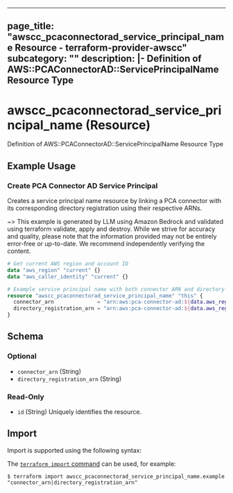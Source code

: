 
---
page_title: "awscc_pcaconnectorad_service_principal_name Resource - terraform-provider-awscc"
subcategory: ""
description: |-
  Definition of AWS::PCAConnectorAD::ServicePrincipalName Resource Type
---

# awscc_pcaconnectorad_service_principal_name (Resource)

Definition of AWS::PCAConnectorAD::ServicePrincipalName Resource Type

## Example Usage

### Create PCA Connector AD Service Principal

Creates a service principal name resource by linking a PCA connector with its corresponding directory registration using their respective ARNs.

~> This example is generated by LLM using Amazon Bedrock and validated using terraform validate, apply and destroy. While we strive for accuracy and quality, please note that the information provided may not be entirely error-free or up-to-date. We recommend independently verifying the content.

```terraform
# Get current AWS region and account ID
data "aws_region" "current" {}
data "aws_caller_identity" "current" {}

# Example service principal name with both connector ARN and directory registration ARN
resource "awscc_pcaconnectorad_service_principal_name" "this" {
  connector_arn              = "arn:aws:pca-connector-ad:${data.aws_region.current.name}:${data.aws_caller_identity.current.account_id}:connector/12345678-1234-1234-1234-123456789012"
  directory_registration_arn = "arn:aws:pca-connector-ad:${data.aws_region.current.name}:${data.aws_caller_identity.current.account_id}:directory-registration/d-0123456789"
}
```

<!-- schema generated by tfplugindocs -->
## Schema

### Optional

- `connector_arn` (String)
- `directory_registration_arn` (String)

### Read-Only

- `id` (String) Uniquely identifies the resource.

## Import

Import is supported using the following syntax:

The [`terraform import` command](https://developer.hashicorp.com/terraform/cli/commands/import) can be used, for example:

```shell
$ terraform import awscc_pcaconnectorad_service_principal_name.example "connector_arn|directory_registration_arn"
```
